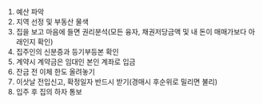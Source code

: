 1. 예산 파악
2. 지역 선정 및 부동산 물색
3. 집을 보고 마음에 들면 권리분석(모든 융자, 채권저당금액 및 내 돈이 매매가보다 아래인지 확인)
4. 집주인의 신분증과 등기부등본 확인
5. 계약시 계약금은 임대인 본인 계좌로 입금
6. 잔금 전 이체 한도 올려놓기
7. 이삿날 전입신고, 확정일자 반드시 받기(경매시 후순위로 밀리면 불리)
8. 입주 후 집의 하자 통보